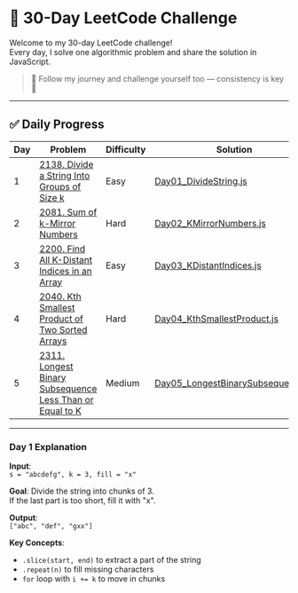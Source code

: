 # 🧠 30-Day LeetCode Challenge

Welcome to my 30-day LeetCode challenge!  
Every day, I solve one algorithmic problem and share the solution in JavaScript.

> 📌 Follow my journey and challenge yourself too — consistency is key 💪

---

## ✅ Daily Progress

| Day | Problem | Difficulty | Solution |
|-----|---------|------------|----------|
| 1 | [2138. Divide a String Into Groups of Size k](https://leetcode.com/problems/divide-a-string-into-groups-of-size-k/) | Easy | [Day01_DivideString.js](./Day01_DivideString.js) |
| 2 | [2081. Sum of k-Mirror Numbers](https://leetcode.com/problems/sum-of-k-mirror-numbers/) | Hard | [Day02_KMirrorNumbers.js](./Day02_KMirrorNumbers.js) |
| 3 | [2200. Find All K-Distant Indices in an Array](https://leetcode.com/problems/find-all-k-distant-indices-in-an-array/) | Easy | [Day03_KDistantIndices.js](./Day03_KDistantIndices.js) |
| 4 | [2040. Kth Smallest Product of Two Sorted Arrays](https://leetcode.com/problems/kth-smallest-product-of-two-sorted-arrays/) | Hard | [Day04_KthSmallestProduct.js](./Day04_KthSmallestProduct.js) |
| 5 | [2311. Longest Binary Subsequence Less Than or Equal to K](https://leetcode.com/problems/longest-binary-subsequence-less-than-or-equal-to-k/) | Medium | [Day05_LongestBinarySubsequence.js](./Day05_LongestBinarySubsequence.js) |
---

### Day 1 Explanation

**Input**:  
`s = "abcdefg", k = 3, fill = "x"`

**Goal**: Divide the string into chunks of 3.  
If the last part is too short, fill it with "x".

**Output**:  
`["abc", "def", "gxx"]`

**Key Concepts**:
- `.slice(start, end)` to extract a part of the string
- `.repeat(n)` to fill missing characters
- `for` loop with `i += k` to move in chunks
